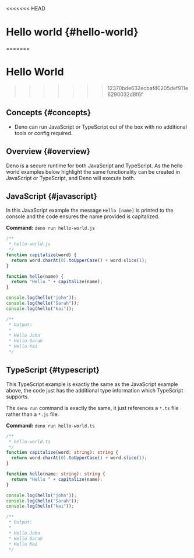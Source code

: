 <<<<<<< HEAD
# Hello world {#hello-world}
=======
# Hello World
>>>>>>> 12370bde632ecbaf40205def911e6290032d8f6f

## Concepts {#concepts}

- Deno can run JavaScript or TypeScript out of the box with no additional tools
  or config required.

## Overview {#overview}

Deno is a secure runtime for both JavaScript and TypeScript. As the hello world
examples below highlight the same functionality can be created in JavaScript or
TypeScript, and Deno will execute both.

## JavaScript {#javascript}

In this JavaScript example the message `Hello [name]` is printed to the console
and the code ensures the name provided is capitalized.

**Command:** `deno run hello-world.js`

```js
/**
 * hello-world.js
 */
function capitalize(word) {
  return word.charAt(0).toUpperCase() + word.slice(1);
}

function hello(name) {
  return "Hello " + capitalize(name);
}

console.log(hello("john"));
console.log(hello("Sarah"));
console.log(hello("kai"));

/**
 * Output:
 *
 * Hello John
 * Hello Sarah
 * Hello Kai
 */
```

## TypeScript {#typescript}

This TypeScript example is exactly the same as the JavaScript example above, the
code just has the additional type information which TypeScript supports.

The `deno run` command is exactly the same, it just references a `*.ts` file
rather than a `*.js` file.

**Command:** `deno run hello-world.ts`

```ts
/**
 * hello-world.ts
 */
function capitalize(word: string): string {
  return word.charAt(0).toUpperCase() + word.slice(1);
}

function hello(name: string): string {
  return "Hello " + capitalize(name);
}

console.log(hello("john"));
console.log(hello("Sarah"));
console.log(hello("kai"));

/**
 * Output:
 *
 * Hello John
 * Hello Sarah
 * Hello Kai
 */
```
